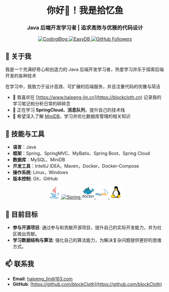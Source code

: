 ﻿﻿<h1 align="center">你好👋！我是拾忆鱼</h1>
<h3 align="center">Java 后端开发学习者 | 追求高效与优雅的代码设计</h3>

<p align="center">
  <a href="https://github.com/haipeng-lin/minipan-java">
    <img src="https://img.shields.io/badge/Project-微网盘-brightgreen" alt="CodingBlog">
  </a>
  <a href="https://github.com/haipeng-lin/MiniDB"> 
    <img src="https://img.shields.io/badge/Project-MiniDB-blue" alt="EasyDB">
  </a>
  <a href="https://github.com/blockCloth">
    <img src="https://img.shields.io/github/followers/blockcloth?label=Follow&style=social" alt="GitHub Followers">
  </a>
</p>




## 🌟 关于我

我是一个充满好奇心和创造力的 Java 后端开发学习者，热爱学习并乐于探索后端开发的各种技术

在学习中，我致力于设计高效、可扩展的后端服务，并且注重代码的优雅与简洁

- 📝 我喜欢在 [https://www.haipeng-lin.cn](https://blockcloth.cn) 记录我的学习笔记和分析日常的碎碎念
- 🌱 正在学习 **SpringCloud、消息队列**，提升自己的技术栈
- 👯 希望深入了解 [MiniDB](https://github.com/haipeng-lin/MiniDB)，学习并优化数据库管理的相关知识



## 🔧 技能与工具

- **语言**：Java
- **框架**：Spring、SpringMVC、MyBatis、Spring Boot、Spring Cloud
- **数据库**：MySQL、MiniDB
- **开发工具**：IntelliJ IDEA，Maven，Docker，Docker-Compose
- **操作系统**: Linux，Windows
- **版本控制**: Git，GitHub

<p align="center">
  <a href="https://www.java.com" target="_blank" rel="noreferrer">
    <img src="https://raw.githubusercontent.com/devicons/devicon/master/icons/java/java-original.svg" alt="Java" width="40" height="40"/>
  </a>
  <a href="https://spring.io/" target="_blank" rel="noreferrer">
    <img src="https://www.vectorlogo.zone/logos/springio/springio-icon.svg" alt="Spring" width="40" height="40"/>
  </a>
  <a href="https://www.docker.com/" target="_blank" rel="noreferrer">
    <img src="https://raw.githubusercontent.com/devicons/devicon/master/icons/docker/docker-original-wordmark.svg" alt="Docker" width="40" height="40"/>
  </a>
  <a href="https://www.mysql.com/" target="_blank" rel="noreferrer">
    <img src="https://raw.githubusercontent.com/devicons/devicon/master/icons/mysql/mysql-original-wordmark.svg" alt="MySQL" width="40" height="40"/>
  </a>
  <a href="https://www.linux.org/" target="_blank" rel="noreferrer">
    <img src="https://raw.githubusercontent.com/devicons/devicon/master/icons/linux/linux-original.svg" alt="Linux" width="40" height="40"/>
  </a>
</p>




## 🎯 目前目标

- **参与开源项目**: 通过参与和贡献开源项目，提升自己的实际开发能力，并为社区做出贡献。
- **学习数据结构与算法**: 强化自己的算法能力，为解决复杂问题提供更好的思维方式。




## 📫 联系我

- **Email**: haipeng_lin@163.com
- **GitHub**: [https://github.com/blockCloth](https://github.com/blockCloth)



